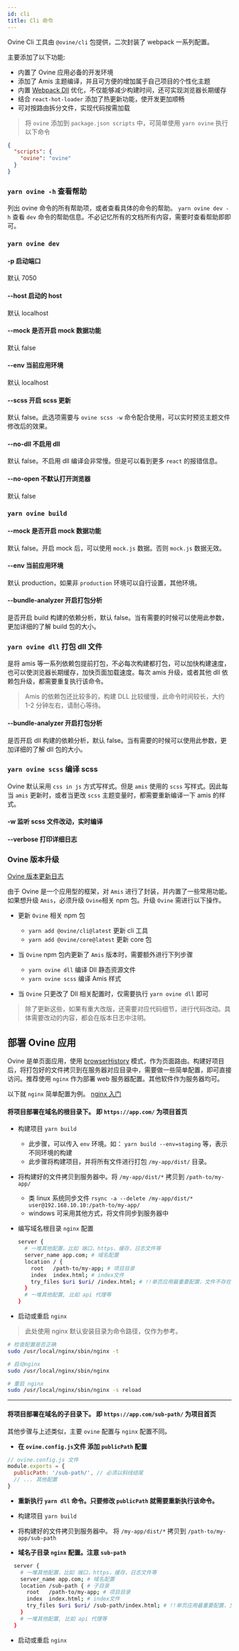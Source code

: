 ```yaml
---
id: cli
title: Cli 命令
---
```


Ovine Cli 工具由 `@ovine/cli` 包提供，二次封装了 webpack 一系列配置。

主要添加了以下功能:

- 内置了 Ovine 应用必备的开发环境
- 添加了 Amis 主题编译，并且可方便的增加属于自己项目的个性化主题
- 内置 [Webpack Dll](https://zhuanlan.zhihu.com/p/84595664) 优化，不仅能够减少构建时间，还可实现浏览器长期缓存
- 结合 `react-hot-loader` 添加了热更新功能，使开发更加顺畅
- 可对按路由拆分文件，实现代码按需加载

> 将 `ovine` 添加到 `package.json scripts` 中，可简单使用 `yarn ovine` 执行以下命令

```json
{
  "scripts": {
    "ovine": "ovine"
  }
}
```

### `yarn ovine -h` 查看帮助

列出 ovine 命令的所有帮助项，或者查看具体的命令的帮助。 `yarn ovine dev -h` 查看 `dev` 命令的帮助信息。不必记忆所有的文档所有内容，需要时查看帮助即即可。

### `yarn ovine dev`

#### -p 启动端口

默认 7050

#### --host 启动的 host

默认 localhost

#### --mock 是否开启 mock 数据功能

默认 false

#### --env 当前应用环境

默认 localhost

#### --scss 开启 scss 更新

默认 false。此选项需要与 `ovine scss -w` 命令配合使用，可以实时预览主题文件修改后的效果。

#### --no-dll 不启用 dll

默认 false。不启用 dll 编译会非常慢。但是可以看到更多 `react` 的报错信息。

#### --no-open 不默认打开浏览器

默认 false

### `yarn ovine build`

#### --mock 是否开启 mock 数据功能

默认 false。开启 mock 后，可以使用 `mock.js` 数据。否则 `mock.js` 数据无效。

#### --env 当前应用环境

默认 production，如果非 `production` 环境可以自行设置，其他环境。

#### --bundle-analyzer 开启打包分析

是否开启 build 构建的依赖分析，默认 false。当有需要的时候可以使用此参数，更加详细的了解 build 包的大小。

### `yarn ovine dll` 打包 dll 文件

是将 amis 等一系列依赖包提前打包，不必每次构建都打包，可以加快构建速度，也可以使浏览器长期缓存，加快页面加载速度。每次 amis 升级，或者其他 dll 依赖包升级，都需要重复执行该命令。

> Amis 的依赖包还比较多的，构建 DLL 比较缓慢，此命令时间较长，大约 1-2 分钟左右，请耐心等待。

#### --bundle-analyzer 开启打包分析

是否开启 dll 构建的依赖分析，默认 false。当有需要的时候可以使用此参数，更加详细的了解 dll 包的大小。

### `yarn ovine scss` 编译 scss

Ovine 默认采用 `css in js` 方式写样式。但是 `amis` 使用的 `scss` 写样式。因此每当 `amis` 更新时，或者当更改 `scss` 主题变量时，都需要重新编译一下 amis 的样式。

#### -w 监听 scss 文件改动，实时编译

#### --verbose 打印详细日志

### Ovine 版本升级

[Ovine 版本更新日志](/org/blog/changelog/)

由于 Ovine 是一个应用型的框架，对 `Amis` 进行了封装，并内置了一些常用功能。如果想升级 `Amis`，必须升级 `Ovine`相关 npm 包。升级 `Ovine` 需进行以下操作。

- 更新 `Ovine` 相关 npm 包

  - `yarn add @ovine/cli@latest` 更新 cli 工具
  - `yarn add @ovine/core@latest` 更新 core 包

- 当 `Ovine` npm 包内更新了 `Amis` 版本时，需要额外进行下列步骤

  - `yarn ovine dll` 编译 Dll 静态资源文件
  - `yarn ovine scss` 编译 Amis 样式

- 当 `Ovine` 只更改了 Dll 相关配置时，仅需要执行 `yarn ovine dll` 即可

> 除了更新这些，如果有重大改版，还需要对应代码细节，进行代码改动。具体需要改动的内容，都会在版本日志中注明。

## 部署 Ovine 应用

Ovine 是单页面应用，使用 [browserHistory](https://blog.csdn.net/wangweiren_get/article/details/96423020) 模式，作为页面路由。构建好项目后，将打包好的文件拷贝到在服务器对应目录中，需要做一些简单配置，即可直接访问。推荐使用 `nginx` 作为部署 web 服务器配置。其他软件作为服务器均可。

以下就 `nginx` 简单配置为例。 [nginx 入门](https://zhuanlan.zhihu.com/p/33418520)

#### 将项目部署在域名的根目录下。 即 `https://app.com/` 为项目首页

- 构建项目 `yarn build`

  - 此步骤，可以传入 `env` 环境。如： `yarn build --env=staging` 等，表示不同环境的构建
  - 此步骤将构建项目，并将所有文件进行打包 `/my-app/dist/` 目录。

- 将构建好的文件拷贝到服务器中。将 `/my-app/dist/*` 拷贝到 `/path-to/my-app/`

  - 类 linux 系统同步文件 `rsync -a --delete /my-app/dist/* user@192.168.10.10:/path-to/my-app/`
  - windows 可采用其他方式，将文件同步到服务器中

- 编写域名根目录 `nginx` 配置

  ```bash
  server {
    # 一堆其他配置，比如 端口，https，缓存，日志文件等
    server_name app.com; # 域名配置
    location / {
      root   /path-to/my-app; # 项目目录
      index  index.html; # index文件
      try_files $uri $uri/ /index.html; # !!单页应用最重要配置，文件不存在，回退到 index.html
    }
    # 一堆其他配置, 比如 api 代理等
  }
  ```

- 启动或重启 `nginx`

> 此处使用 nginx 默认安装目录为命令路径，仅作为参考。

```bash
# 检查配置是否正确
sudo /usr/local/nginx/sbin/nginx -t

# 启动nginx
sudo /usr/local/nginx/sbin/nginx

# 重启 nginx
sudo /usr/local/nginx/sbin/nginx -s reload
```

---

#### 将项目部署在域名的子目录下。 即 `https://app.com/sub-path/` 为项目首页

其他步骤与上述类似，主要 `ovine` 配置与 `nginx` 配置不同。

- **在 `ovine.config.js`文件 添加 `publicPath` 配置**

```js
// ovine.config.js 文件
module.exports = {
  publicPath: '/sub-path/', // 必须以斜线结尾
  // ... 其他配置
}
```

- **重新执行 `yarn dll` 命令。只要修改 `publicPath` 就需要重新执行该命令。**

- 构建项目 `yarn build`

- 将构建好的文件拷贝到服务器中。 将 `/my-app/dist/*` 拷贝到 `/path-to/my-app/sub-path`

- **域名子目录 `nginx` 配置。注意 `sub-path`**

```bash
  server {
    # 一堆其他配置，比如 端口，https，缓存，日志文件等
    server_name app.com; # 域名配置
    location /sub-path { # 子目录
      root   /path-to/my-app; # 项目目录
      index  index.html; # index文件
      try_files $uri $uri/ /sub-path/index.html; # !!单页应用最重要配置，文件不存在，回退到 sub-path/index.html
    }
    # 一堆其他配置, 比如 api 代理等
  }

```

- 启动或重启 `nginx`
